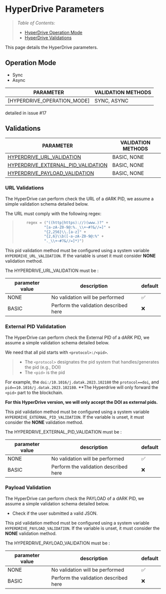 # HyperDrive Parameters

> *Table of Contents:*
> - [HyperDrive Operation Mode](#operation-mode)
> - [HyperDrive Validations](#validations)

This page details the HyperDrive parameters.

## Operation Mode

- Sync
- Async

| PARAMETER                                                         | VALIDATION METHODS        |
| ---                                                               | ---                       |
| [HYPERDRIVE_OPERATION_MODE]                     | SYNC, ASYNC               |


detailed in issue #17

## Validations


| PARAMETER                                                         | VALIDATION METHODS        |
| ---                                                               | ---                       |
| [HYPERDRIVE_URL_VALIDATION](#url-validations)                     | BASIC, NONE               |
| [HYPERDRIVE_EXTERNAL_PID_VALIDATION](#external-pid-validatation)  | BASIC, NONE               |
| [HYPERDRIVE_PAYLOAD_VALIDATION](#payload-validation)              | BASIC, NONE               |



### URL Validations

The HyperDrive can perform check the URL of a dARK PID, we assume a simple validation schema detailed below.

The URL must comply with the following regex:

>```python
>     regex = ("((http|https)://)(www.)?" +
>             "[a-zA-Z0-9@:%._\\+~#?&//=]" +
>             "{2,256}\\.[a-z]" +
>             "{2,6}\\b([-a-zA-Z0-9@:%" +
>             "._\\+~#?&//=]*)")
>```


This pid validation method must be configured using a system variable `HYPERDRIVE_URL_VALIDATION`. If the variable is unset it must consider **NONE** validation method.

The HYPERDRIVE_URL_VALIDATION must be :

| parameter value | description | default  |
| --- | --- | --- |
| NONE| No validation will be performed | ✅  |
| BASIC | Perform the validation described here | ❌ |


### External PID Validatation

The HyperDrive can perform check the External PID of a dARK PID, we assume a simple validation schema detailed below.

We need that all pid starts with `<protocol>:/<pid>`. 

> - The `<protocol>` designates the pid system that handles/generates the pid (e.g., DOI)
> - The `<pid>` is the pid

For example, the `doi:/10.1016/j.datak.2023.102180` the `protocol==doi`, and `pid==10.1016/j.datak.2023.102180`. **The Hyperdrive will only forward the `<pid>` part to the blockchain.

**For this HyperDrive version, we will only accept the DOI as external pids.**

This pid validation method must be configured using a system variable `HYPERDRIVE_EXTERNAL_PID_VALIDATION`. If the variable is unset, it must consider the **NONE** validation method.

The HYPERDRIVE_EXTERNAL_PID_VALIDATION must be :

| parameter value | description | default  |
| --- | --- | --- |
| NONE| No validation will be performed | ✅  |
| BASIC | Perform the validation described here | ❌ |

### Payload Validation

The HyperDrive can perform check the PAYLOAD of a dARK PID, we assume a simple validation schema detailed below.

- Check if the user submitted a valid JSON.

This pid validation method must be configured using a system variable `HYPERDRIVE_PAYLOAD_VALIDATION`. If the variable is unset, it must consider the **NONE** validation method.

The HYPERDRIVE_PAYLOAD_VALIDATION must be :

| parameter value | description | default  |
| --- | --- | --- |
| NONE| No validation will be performed | ✅  |
| BASIC | Perform the validation described here | ❌ |

